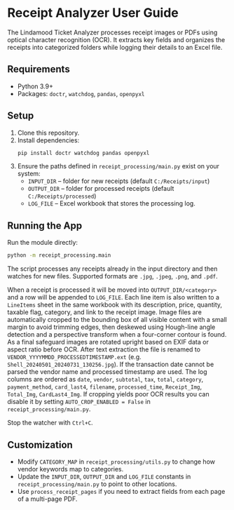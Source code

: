 # Receipt Analyzer User Guide

The Lindamood Ticket Analyzer processes receipt images or PDFs using optical character recognition (OCR). It extracts key fields and organizes the receipts into categorized folders while logging their details to an Excel file.

## Requirements
- Python 3.9+
- Packages: `doctr`, `watchdog`, `pandas`, `openpyxl`

## Setup
1. Clone this repository.
2. Install dependencies:
   ```bash
   pip install doctr watchdog pandas openpyxl
   ```
3. Ensure the paths defined in `receipt_processing/main.py` exist on your system:
   - `INPUT_DIR` – folder for new receipts (default `C:/Receipts/input`)
   - `OUTPUT_DIR` – folder for processed receipts (default `C:/Receipts/processed`)
   - `LOG_FILE` – Excel workbook that stores the processing log.

## Running the App
Run the module directly:
```bash
python -m receipt_processing.main
```
The script processes any receipts already in the input directory and then watches for new files. Supported formats are `.jpg`, `.jpeg`, `.png`, and `.pdf`.

When a receipt is processed it will be moved into `OUTPUT_DIR/<category>` and a row will be appended to `LOG_FILE`. Each line item is also written to a `LineItems` sheet in the same workbook with its description, price, quantity, taxable flag, category, and link to the receipt image. Image files are automatically cropped to the bounding box of all visible content with a small margin to avoid trimming edges, then deskewed using Hough-line angle detection and a perspective transform when a four-corner contour is found. As a final safeguard images are rotated upright based on EXIF data or aspect ratio before OCR. After text extraction the file is renamed to `VENDOR_YYYYMMDD_PROCESSEDTIMESTAMP.ext` (e.g. `Shell_20240501_20240731_130256.jpg`). If the transaction date cannot be parsed the vendor name and processed timestamp are used. The log columns are ordered as `date`, `vendor`, `subtotal`, `tax`, `total`, `category`, `payment_method`, `card_last4`, `filename`, `processed_time`, `Receipt_Img`, `Total_Img`, `CardLast4_Img`. If cropping yields poor OCR results you can disable it by setting ``AUTO_CROP_ENABLED = False`` in `receipt_processing/main.py`.

Stop the watcher with `Ctrl+C`.

## Customization
- Modify `CATEGORY_MAP` in `receipt_processing/utils.py` to change how vendor keywords map to categories.
- Update the `INPUT_DIR`, `OUTPUT_DIR` and `LOG_FILE` constants in `receipt_processing/main.py` to point to other locations.
- Use `process_receipt_pages` if you need to extract fields from each page of a multi-page PDF.

